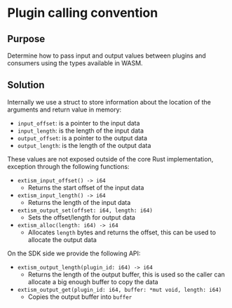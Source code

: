 #  Plugin calling convention

## Purpose

Determine how to pass input and output values between plugins and consumers using the types
available in WASM.

## Solution

Internally we use a struct to store information about the location of the arguments and return value in memory:

- `input_offset`: is a pointer to the input data
- `input_length`: is the length of the input data
- `output_offset`: is a pointer to the output data
- `output_length`: is the length of the output data

These values are not exposed outside of the core Rust implementation, exception through the following functions:

- `extism_input_offset() -> i64`
  - Returns the start offset of the input data
- `extism_input_length() -> i64`
  - Returns the length of the input data
- `extism_output_set(offset: i64, length: i64)`
  - Sets the offset/length for output data
- `extism_alloc(length: i64) -> i64`
  - Allocates `length` bytes and returns the offset, this can be used to allocate the output data
  
On the SDK side we provide the following API:

- `extism_output_length(plugin_id: i64) -> i64`
  - Returns the length of the output buffer, this is used so the caller can allocate a big enough buffer to copy
    the data
- `extism_output_get(plugin_id: i64, buffer: *mut void, length: i64)`
  - Copies the output buffer into `buffer`